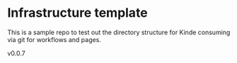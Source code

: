 # Infrastructure template

This is a sample repo to test out the directory structure for Kinde consuming via git for workflows and pages.

v0.0.7
